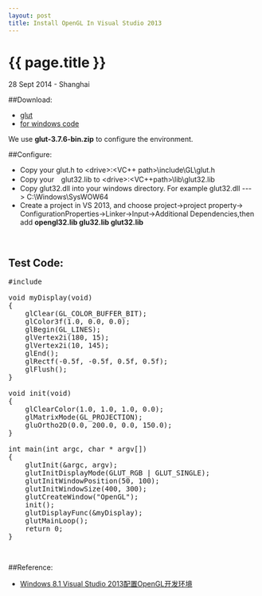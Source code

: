 ```yaml
---
layout: post
title: Install OpenGL In Visual Studio 2013
---
```


{{ page.title }}
================

<p class="meta">28 Sept 2014 - Shanghai</p>

##Download:
* [glut]( http://www.opengl.org/resources/libraries/glut/glut_downloads.php)
* [for windows code](http://user.xmission.com/~nate/glut.html)

We use **glut-3.7.6-bin.zip** to configure the environment.

##Configure:
* Copy your glut.h to <drive\>\:\<VC++ path>\include\GL\glut.h
* Copy your　glut32.lib to <drive\>\:\<VC++path>\lib\glut32.lib
* Copy glut32.dll into your windows directory. For example glut32.dll ---> C:\Windows\SysWOW64
* Create a project in VS 2013, and choose project->project property-> ConfigurationProperties->Linker->Input->Additional Dependencies,then add **opengl32.lib glu32.lib glut32.lib**

<br />

## Test Code:
<pre class="prettyprint linenums">
#include <Gl\glut.h\>

void myDisplay(void)
{
    glClear(GL_COLOR_BUFFER_BIT);
    glColor3f(1.0, 0.0, 0.0);
    glBegin(GL_LINES);
    glVertex2i(180, 15);
    glVertex2i(10, 145);
    glEnd();
    glRectf(-0.5f, -0.5f, 0.5f, 0.5f);
    glFlush();
}

void init(void)
{
    glClearColor(1.0, 1.0, 1.0, 0.0);
    glMatrixMode(GL_PROJECTION);
    gluOrtho2D(0.0, 200.0, 0.0, 150.0);
}

int main(int argc, char * argv[])
{
    glutInit(&argc, argv);
    glutInitDisplayMode(GLUT_RGB | GLUT_SINGLE);
    glutInitWindowPosition(50, 100);
    glutInitWindowSize(400, 300);
    glutCreateWindow("OpenGL");
    init();
    glutDisplayFunc(&myDisplay);
    glutMainLoop();
    return 0;
}
</pre>

<br />

##Reference:
* [Windows 8.1 Visual Studio 2013配置OpenGL开发环境](http://blog.csdn.net/lvhao578041381/article/details/18971691)